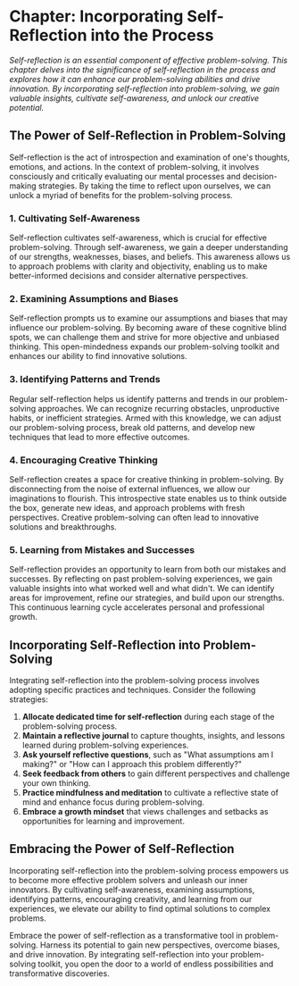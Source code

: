 Chapter: Incorporating Self-Reflection into the Process
=======================================================

*Self-reflection is an essential component of effective problem-solving. This chapter delves into the significance of self-reflection in the process and explores how it can enhance our problem-solving abilities and drive innovation. By incorporating self-reflection into problem-solving, we gain valuable insights, cultivate self-awareness, and unlock our creative potential.*

The Power of Self-Reflection in Problem-Solving
-----------------------------------------------

Self-reflection is the act of introspection and examination of one's thoughts, emotions, and actions. In the context of problem-solving, it involves consciously and critically evaluating our mental processes and decision-making strategies. By taking the time to reflect upon ourselves, we can unlock a myriad of benefits for the problem-solving process.

### 1. Cultivating Self-Awareness

Self-reflection cultivates self-awareness, which is crucial for effective problem-solving. Through self-awareness, we gain a deeper understanding of our strengths, weaknesses, biases, and beliefs. This awareness allows us to approach problems with clarity and objectivity, enabling us to make better-informed decisions and consider alternative perspectives.

### 2. Examining Assumptions and Biases

Self-reflection prompts us to examine our assumptions and biases that may influence our problem-solving. By becoming aware of these cognitive blind spots, we can challenge them and strive for more objective and unbiased thinking. This open-mindedness expands our problem-solving toolkit and enhances our ability to find innovative solutions.

### 3. Identifying Patterns and Trends

Regular self-reflection helps us identify patterns and trends in our problem-solving approaches. We can recognize recurring obstacles, unproductive habits, or inefficient strategies. Armed with this knowledge, we can adjust our problem-solving process, break old patterns, and develop new techniques that lead to more effective outcomes.

### 4. Encouraging Creative Thinking

Self-reflection creates a space for creative thinking in problem-solving. By disconnecting from the noise of external influences, we allow our imaginations to flourish. This introspective state enables us to think outside the box, generate new ideas, and approach problems with fresh perspectives. Creative problem-solving can often lead to innovative solutions and breakthroughs.

### 5. Learning from Mistakes and Successes

Self-reflection provides an opportunity to learn from both our mistakes and successes. By reflecting on past problem-solving experiences, we gain valuable insights into what worked well and what didn't. We can identify areas for improvement, refine our strategies, and build upon our strengths. This continuous learning cycle accelerates personal and professional growth.

Incorporating Self-Reflection into Problem-Solving
--------------------------------------------------

Integrating self-reflection into the problem-solving process involves adopting specific practices and techniques. Consider the following strategies:

1. **Allocate dedicated time for self-reflection** during each stage of the problem-solving process.
2. **Maintain a reflective journal** to capture thoughts, insights, and lessons learned during problem-solving experiences.
3. **Ask yourself reflective questions**, such as "What assumptions am I making?" or "How can I approach this problem differently?"
4. **Seek feedback from others** to gain different perspectives and challenge your own thinking.
5. **Practice mindfulness and meditation** to cultivate a reflective state of mind and enhance focus during problem-solving.
6. **Embrace a growth mindset** that views challenges and setbacks as opportunities for learning and improvement.

Embracing the Power of Self-Reflection
--------------------------------------

Incorporating self-reflection into the problem-solving process empowers us to become more effective problem solvers and unleash our inner innovators. By cultivating self-awareness, examining assumptions, identifying patterns, encouraging creativity, and learning from our experiences, we elevate our ability to find optimal solutions to complex problems.

Embrace the power of self-reflection as a transformative tool in problem-solving. Harness its potential to gain new perspectives, overcome biases, and drive innovation. By integrating self-reflection into your problem-solving toolkit, you open the door to a world of endless possibilities and transformative discoveries.

